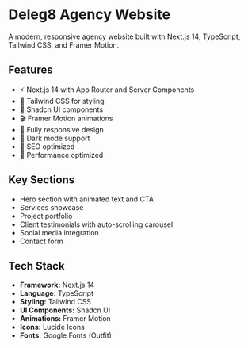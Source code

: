 # Deleg8 Agency Website

A modern, responsive agency website built with Next.js 14, TypeScript, Tailwind CSS, and Framer Motion.

## Features

- ⚡️ Next.js 14 with App Router and Server Components
- 💨 Tailwind CSS for styling
- 🎨 Shadcn UI components
- 🎬 Framer Motion animations
- 📱 Fully responsive design
- 🌙 Dark mode support
- 🎯 SEO optimized
- 🚀 Performance optimized

## Key Sections

- Hero section with animated text and CTA
- Services showcase
- Project portfolio
- Client testimonials with auto-scrolling carousel
- Social media integration
- Contact form

## Tech Stack

- **Framework:** Next.js 14
- **Language:** TypeScript
- **Styling:** Tailwind CSS
- **UI Components:** Shadcn UI
- **Animations:** Framer Motion
- **Icons:** Lucide Icons
- **Fonts:** Google Fonts (Outfit)
